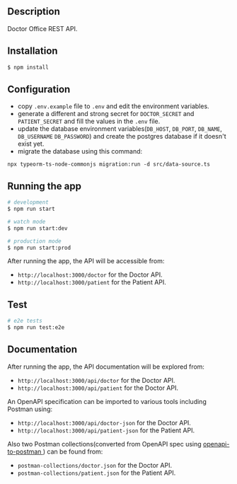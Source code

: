 ## Description

Doctor Office REST API.

## Installation

```bash
$ npm install
```

## Configuration

- copy `.env.example` file to `.env` and edit the environment variables.
- generate a different and strong secret for `DOCTOR_SECRET` and `PATIENT_SECRET` and fill the values in the `.env` file.
- update the database environment variables(`DB_HOST`, `DB_PORT`, `DB_NAME`, `DB_USERNAME` `DB_PASSWORD`) and create the postgres database if it doesn't exist yet.
- migrate the database using this command:

```
npx typeorm-ts-node-commonjs migration:run -d src/data-source.ts
```

## Running the app

```bash
# development
$ npm run start

# watch mode
$ npm run start:dev

# production mode
$ npm run start:prod
```

After running the app, the API will be accessible from:

- `http://localhost:3000/doctor` for the Doctor API.
- `http://localhost:3000/patient` for the Patient API.

## Test

```bash
# e2e tests
$ npm run test:e2e
```

## Documentation

After running the app, the API documentation will be explored from:

- `http://localhost:3000/api/doctor` for the Doctor API.
- `http://localhost:3000/api/patient` for the Doctor API.

An OpenAPI specification can be imported to various tools including Postman using:

- `http://localhost:3000/api/doctor-json` for the Doctor API.
- `http://localhost:3000/api/patient-json` for the Patient API.

Also two Postman collections(converted from OpenAPI spec using [ openapi-to-postman
](https://github.com/postmanlabs/openapi-to-postman)) can be found from:

- `postman-collections/doctor.json` for the Doctor API.
- `postman-collections/patient.json` for the Patient API.
